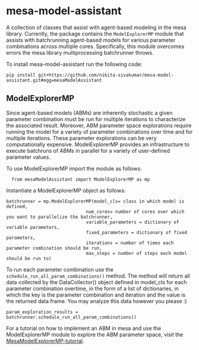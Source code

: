 # mesa-model-assistant
A collection of classes that assist with agent-based modeling in the mesa library. Currently, the package contains the `ModelExplorerMP` module that assists with batchrunning agent-based models for various parameter combinations across multiple cores. Specifically, this module overcomes errors the mesa library multiprocessing batchrunner throws.

To install mesa-model-assistant run the following code:

```
pip install git+https://github.com/nikita-sivakumar/mesa-model-assistant.git#egg=mesaModelAssistant
```

## ModelExplorerMP
Since agent-based models (ABMs) are inherently stochastic a given parameter combination must be run for multiple iterations to characterize the associated result. Moreover, ABM parameter space explorations require running the model for a variety of parameter combinations over time and for multiple iterations. These parameter explorations can be very computationally expensive. ModelExplorerMP provides an infrastructure to execute batchruns of ABMs in parallel for a variety of user-defined parameter values.

To use ModelExplorerMP import the module as follows:

```
  from mesaModelAssistant import ModelExplorerMP as mp
```

Instantiate a ModelExplorerMP object as follows:

```
batchrunner = mp.ModelExplorerMP(model_cls= class in which model is defined,
                              num_cores= number of cores over which you want to parallelize the batchrunner,
                              variable_parameters = dictionary of variable parameters,
                              fixed_parameters = dictionary of fixed parameters,
                              iterations = number of times each parameter combination should be run,
                              max_steps = number of steps each model should be run to)
```

To run each parameter combination use the `schedule_run_all_param_combinations()` method.
The method will return all data collected by the DataCollector() object defined in model_cls for each parameter combination overtime, in the form of a list of dictionaries, in which the key is the parameter combination and iteration and the value is the returned data frame. You may analyze this data however you please :)

```
param_exploration_results = batchrunner.schedule_run_all_param_combinations()
```

For a tutorial on how to implement an ABM in mesa and use the ModelExplorerMP module to explore the ABM parameter space, visit the [MesaModelExplorerMP-tutorial](https://github.com/nikita-sivakumar/mesa-model-assistant/blob/master/ModelExplorerMP-Tutorial.ipynb).
